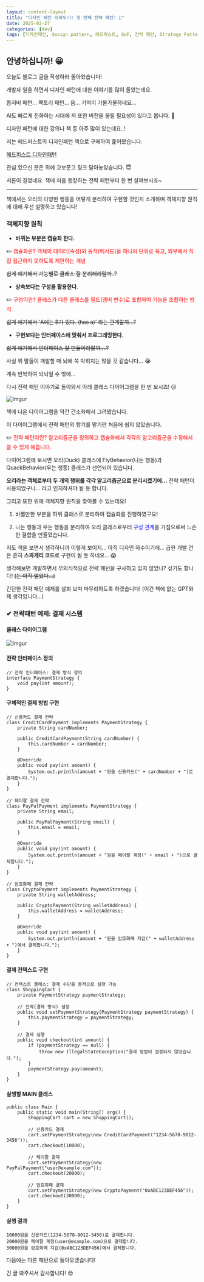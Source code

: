 ```yaml
---
layout: content-layout
title: "디자인 패턴 익혀두기! 첫 번째 전략 패턴! 🧐"
date: 2025-02-27
categories: [dev]
tags: [디자인패턴, design pattern, 헤드퍼스트, GoF, 전략 패턴, Strategy Pattern]
---
```


## 안녕하십니까! 😀

오늘도 블로그 글을 작성하러 돌아왔습니다!

개발자 일을 하면서 디자인 패턴에 대한 이야기를 많이 들었는데요.

옵저버 패턴... 팩토리 패턴... 음... 기억이 가물가물하네요...

AI도 빠르게 진화하는 시대에 저 또한 버전을 올릴 필요성이 있다고 봅니다. 🤯

디자인 패턴에 대한 강의나 책 등 아주 많이 있는데요..!

저는 헤드퍼스트의 디자인패턴 책으로 구매하여 훑어봤습니다.

[헤드퍼스트 디자인패턴](https://product.kyobobook.co.kr/detail/S000001810483)

관심 있으신 분은 위에 교보문고 링크 달아놓았습니다. 😇

서론이 길었네요. 책에 처음 등장하는 전략 패턴부터 한 번 살펴보시죠~

---

책에서는 오리의 다양한 행동을 어떻게 분리하여 구현할 것인지 소개하며 객체지향 원칙에 대해 우선 설명하고 있습니다!

### 객체지향 원칙

- **바뀌는 부분은 캡슐화 한다.**

✏️ <span style="color: red;">캡슐화란? 객체의 데이터(속성)와 동작(메서드)을 하나의 단위로 묶고, 외부에서 직접 접근하지 못하도록 제한하는 개념</span>

~~쉽게 얘기해서 기능별로 클래스 잘 분리해라랄까..?~~

- **상속보다는 구성을 활용한다.**

✏️ <span style="color: red;">구성이란? 클래스가 다른 클래스를 필드(멤버 변수)로 포함하여 기능을 조합하는 방식</span>

~~쉽게 얘기해서 'A에는 B가 있다. (has a)' 라는 관계랄까...?~~

- **구현보다는 인터페이스에 맞춰서 프로그래밍한다.**

~~쉽게 얘기해서 인터페이스 잘 만들어라랄까....?~~

사실 위 말들이 개발할 때 뇌에 쏙 박히지는 않을 것 같습니다... 😭

계속 반복하여 되뇌일 수 밖에...

다시 전략 패턴 이야기로 돌아와서 아래 클래스 다이어그램을 한 번 보시죠! 😕

![Imgur](https://i.imgur.com/Iu9MJSo.png)

책에 나온 다이어그램을 약간 간소화해서 그려봤습니다.

이 다이어그램에서 전략 패턴의 향기를 맡기란 처음에 쉽지 않았습니다.

✏️ <span style="color: red;">전략 패턴이란? 알고리즘군을 정의하고 캡슐화해서 각각의 알고리즘군을 수정해서 쓸 수 있게 해줍니다.</span>

다이어그램에 보시면 오리(Duck) 클래스에 FlyBehavior(나는 행동)과 QuackBehavior(우는 행동) 클래스가 선언되어 있습니다.

**오리라는 객체로부터 두 개의 행위를 각각 알고리즘군으로 분리시켰기에...** 전략 패턴이 사용되었구나... 라고 인지하셔야 될 듯 합니다.

그리고 또한 위에 객체지향 원칙을 찾아볼 수 있는데요!

1. 바뀔만한 부분을 하위 클래스로 분리하여 캡슐화를 진행하였구요!

2. 나는 행동과 우는 행동을 분리하여 오리 클래스로부터 <span style="color: blue;">구성 관계</span>를 가짐으로써 느슨한 결합을 만들었습니다.

저도 책을 보면서 생각하니까 이렇게 보이지... 아직 디자인 하수이기에... 급한 개발 건은 흔히 **스파게티 코드**로 구현이 될 듯 하네요... 😱

생각해보면 개발하면서 무의식적으로 전략 패턴을 구사하고 있지 않았나? 싶기도 합니다! ~~(는 아직 멀었다...)~~

간단한 전략 패턴 예제를 살펴 보며 마무리하도록 하겠습니다! (이건 책에 없는 GPT와 제 생각입니다...)

### ✔ 전략패턴 예제: 결제 시스템

#### 클래스 다이어그램
![Imgur](https://i.imgur.com/4gLpLDs.png)

#### 전략 인터페이스 정의
```
// 전략 인터페이스: 결제 방식 정의
interface PaymentStrategy {
    void pay(int amount);
}
```
#### 구체적인 결제 방법 구현
```
// 신용카드 결제 전략
class CreditCardPayment implements PaymentStrategy {
    private String cardNumber;

    public CreditCardPayment(String cardNumber) {
        this.cardNumber = cardNumber;
    }

    @Override
    public void pay(int amount) {
        System.out.println(amount + "원을 신용카드(" + cardNumber + ")로 결제합니다.");
    }
}

// 페이팔 결제 전략
class PayPalPayment implements PaymentStrategy {
    private String email;

    public PayPalPayment(String email) {
        this.email = email;
    }

    @Override
    public void pay(int amount) {
        System.out.println(amount + "원을 페이팔 계정(" + email + ")으로 결제합니다.");
    }
}

// 암호화폐 결제 전략
class CryptoPayment implements PaymentStrategy {
    private String walletAddress;

    public CryptoPayment(String walletAddress) {
        this.walletAddress = walletAddress;
    }

    @Override
    public void pay(int amount) {
        System.out.println(amount + "원을 암호화폐 지갑(" + walletAddress + ")에서 결제합니다.");
    }
}
```
#### 결제 컨텍스트 구현
```
// 컨텍스트 클래스: 결제 수단을 동적으로 설정 가능
class ShoppingCart {
    private PaymentStrategy paymentStrategy;

    // 전략(결제 방식) 설정
    public void setPaymentStrategy(PaymentStrategy paymentStrategy) {
        this.paymentStrategy = paymentStrategy;
    }

    // 결제 실행
    public void checkout(int amount) {
        if (paymentStrategy == null) {
            throw new IllegalStateException("결제 방법이 설정되지 않았습니다.");
        }
        paymentStrategy.pay(amount);
    }
}
```
#### 실행할 MAIN 클래스
```
public class Main {
    public static void main(String[] args) {
        ShoppingCart cart = new ShoppingCart();

        // 신용카드 결제
        cart.setPaymentStrategy(new CreditCardPayment("1234-5678-9012-3456"));
        cart.checkout(10000);

        // 페이팔 결제
        cart.setPaymentStrategy(new PayPalPayment("user@example.com"));
        cart.checkout(20000);

        // 암호화폐 결제
        cart.setPaymentStrategy(new CryptoPayment("0xABC123DEF456"));
        cart.checkout(30000);
    }
}
```
#### 실행 결과
```
10000원을 신용카드(1234-5678-9012-3456)로 결제합니다.
20000원을 페이팔 계정(user@example.com)으로 결제합니다.
30000원을 암호화폐 지갑(0xABC123DEF456)에서 결제합니다.
```

다음에는 다른 패턴으로 돌아오겠습니다!

긴 글 봐주셔서 감사합니다! 😌